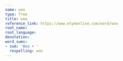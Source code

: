```yaml
---
name: woo
type: free
title: woo
reference_link: https://www.etymonline.com/word/woo
root_name: 
root_language: 
denotation: 
word_sums:
- sum: 'Woo + '
  respelling: woo
---
```

